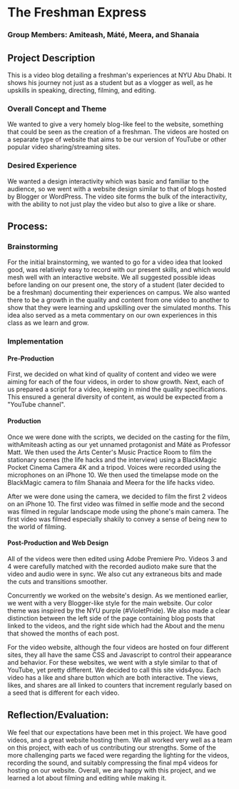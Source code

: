 # The Freshman Express
### Group Members: Amiteash, Máté, Meera, and Shanaia

## Project Description
This is a video blog detailing a freshman's experiences at NYU Abu Dhabi. It shows his journey not just as a student but as a vlogger as well, as he upskills in speaking, directing, filming, and editing.
### Overall Concept and Theme
We wanted to give a very homely blog-like feel to the website, something that could be seen as the creation of a freshman. The videos are hosted on a separate type of website that aims to be our version of YouTube or other popular video sharing/streaming sites. 
### Desired Experience
We wanted a design interactivity which was basic and familiar to the audience, so we went with a website design similar to that of blogs hosted by Blogger or WordPress. The video site forms the bulk of the interactivity, with the ability to not just play the video but also to give a like or share.

## Process: 
### Brainstorming
For the initial brainstorming, we wanted to go for a video idea that looked good, was relatively easy to record with our present skills, and which would mesh well with an interactive website. We all suggested possible ideas before landing on our present one, the story of a student (later decided to be a freshman) documenting their experiences on campus. We also wanted there to be a growth in the quality and content from one video to another to show that they were learning and upskilling over the simulated months. This idea also served as a meta commentary on our own experiences in this class as we learn and grow.
### Implementation
#### Pre-Production
First, we decided on what kind of quality of content and video we were aiming for each of the four videos, in order to show growth. Next, each of us prepared a script for a video, keeping in mind the quality specifications. This ensured a general diversity of content, as would be expected from a "YouTube channel".

#### Production
Once we were done with the scripts, we decided on the casting for the film, withAmiteash acting as our yet unnamed protagonist and Máté as Professor Matt. We then used the Arts Center's Music Practice Room to film the stationary scenes (the life hacks and the interview) using a BlackMagic Pocket Cinema Camera 4K and a tripod. Voices were recorded using the microphones on an iPhone 10. We then used the timelapse mode on the BlackMagic camera to film Shanaia and Meera for the life hacks video.

After we were done using the camera, we decided to film the first 2 videos on an iPhone 10. The first video was filmed in selfie mode and the second was filmed in regular landscape mode using the phone's main camera. The first video was filmed especially shakily to convey a sense of being new to the world of filming.

#### Post-Production and Web Design
All of the videos were then edited using Adobe Premiere Pro. Videos 3 and 4 were carefully matched with the recorded audioto make sure that the video and audio were in sync. We also cut any extraneous bits and made the cuts and transitions smoother.

Concurrently we worked on the website's design. As we mentioned earlier, we went with a very Blogger-like style for the main website. Our color theme was inspired by the NYU purple (#VioletPride). We also made a clear distinction between the left side of the page containing blog posts that linked to the videos, and the right side which had the About and the menu that showed the months of each post.

For the video website, although the four videos are hosted on four different sites, they all have the same CSS and Javascript to control their appearance and behavior. For these websites, we went with a style similar to that of YouTube, yet pretty different. We decided to call this site vids4you. Each video has a like and share button which are both interactive. The views, likes, and shares are all linked to counters that increment regularly based on a seed that is different for each video.

## Reflection/Evaluation: 
We feel that our expectations have been met in this project. We have good videos, and a great website hosting them. We all worked very well as a team on this project, with each of us contributing our strengths. Some of the more challenging parts we faced were regarding the lighting for the videos, recording the sound, and suitably compressing the final mp4 videos for hosting on our website.
Overall, we are happy with this project, and we learned a lot about filming and editing while making it.
